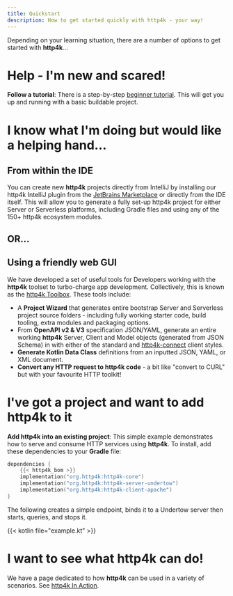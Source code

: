 ```yaml
---
title: Quickstart
description: How to get started quickly with http4k - your way!
---
```


Depending on your learning situation, there are a number of options to get started with **http4k**...

# Help - I'm new and scared!

**Follow a tutorial**: There is a step-by-step [beginner tutorial](/tutorial/your_first_http4k_app). This will get you up and running with a basic buildable project.

# I know what I'm doing but would like a helping hand...

## From within the IDE
You can create new **http4k** projects directly from IntelliJ by installing our http4k IntelliJ plugin from the [JetBrains Marketplace](https://plugins.jetbrains.com/plugin/25243-http4k-project-wizard/edit) or directly from the IDE itself. This will allow you to generate a fully set-up http4k project for
either Server or Serverless platforms, including Gradle files and using any of the 150+ http4k ecosystem modules.

## OR... 
## Using a friendly web GUI
We have developed a set of useful tools for Developers working with the **http4k** toolset to turbo-charge app development. Collectively, this is known as the <a href="https://toolbox.http4k.org">http4k Toolbox</a>. These tools include:

- A **Project Wizard** that generates entire bootstrap Server and Serverless project source folders - including
  fully working starter code, build tooling, extra modules and packaging options.
- From **OpenAPI v2 & V3** specification JSON/YAML, generate an entire working **http4k** Server, Client and Model objects (generated from JSON Schema) in with either of the standard and [http4k-connect](https://connect.http4k.org) client styles.
- **Generate Kotlin Data Class** definitions from an inputted JSON, YAML, or XML document.
- **Convert any HTTP request to http4k code** - a bit like "convert to CURL" but with your favourite HTTP toolkit!

# I've got a project and want to add http4k to it
**Add http4k into an existing project**: This simple example demonstrates how to serve and consume HTTP services using **http4k**. To install, add these dependencies to your **Gradle** file:

```kotlin
dependencies {
    {{< http4k_bom >}}
    implementation("org.http4k:http4k-core")
    implementation("org.http4k:http4k-server-undertow")
    implementation("org.http4k:http4k-client-apache")
}
```

The following creates a simple endpoint, binds it to a Undertow server then starts, queries, and stops it.

{{< kotlin file="example.kt" >}}

# I want to see what http4k can do!
We have a page dedicated to how **http4k** can be used in a variety of scenarios. See [http4k In Action](/in-action).
